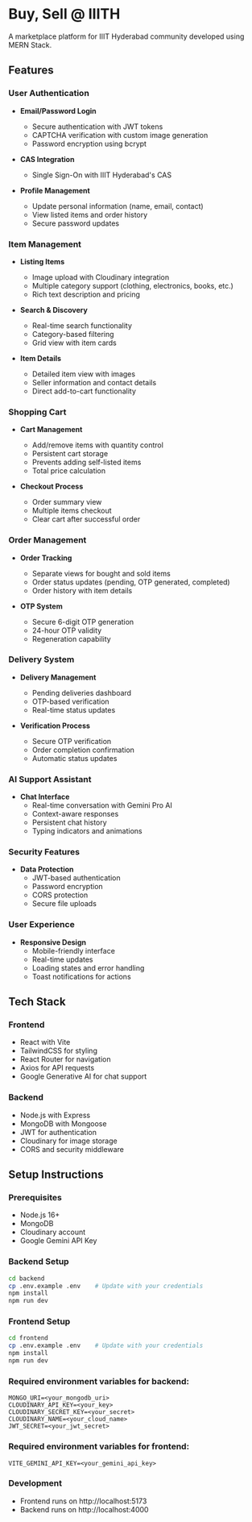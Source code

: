 # Buy, Sell @ IIITH

A marketplace platform for IIIT Hyderabad community developed using MERN Stack.

## Features

### User Authentication
- **Email/Password Login**
  - Secure authentication with JWT tokens
  - CAPTCHA verification with custom image generation
  - Password encryption using bcrypt
  
- **CAS Integration**
  - Single Sign-On with IIIT Hyderabad's CAS

- **Profile Management**
  - Update personal information (name, email, contact)
  - View listed items and order history
  - Secure password updates

### Item Management
- **Listing Items**
  - Image upload with Cloudinary integration
  - Multiple category support (clothing, electronics, books, etc.)
  - Rich text description and pricing
  
- **Search & Discovery**
  - Real-time search functionality
  - Category-based filtering
  - Grid view with item cards
  
- **Item Details**
  - Detailed item view with images
  - Seller information and contact details
  - Direct add-to-cart functionality

### Shopping Cart
- **Cart Management**
  - Add/remove items with quantity control
  - Persistent cart storage
  - Prevents adding self-listed items
  - Total price calculation

- **Checkout Process**
  - Order summary view
  - Multiple items checkout
  - Clear cart after successful order

### Order Management
- **Order Tracking**
  - Separate views for bought and sold items
  - Order status updates (pending, OTP generated, completed)
  - Order history with item details

- **OTP System**
  - Secure 6-digit OTP generation
  - 24-hour OTP validity
  - Regeneration capability

### Delivery System
- **Delivery Management**
  - Pending deliveries dashboard
  - OTP-based verification
  - Real-time status updates

- **Verification Process**
  - Secure OTP verification
  - Order completion confirmation
  - Automatic status updates

### AI Support Assistant
- **Chat Interface**
  - Real-time conversation with Gemini Pro AI
  - Context-aware responses
  - Persistent chat history
  - Typing indicators and animations

### Security Features
- **Data Protection**
  - JWT-based authentication
  - Password encryption
  - CORS protection
  - Secure file uploads

### User Experience
- **Responsive Design**
  - Mobile-friendly interface
  - Real-time updates
  - Loading states and error handling
  - Toast notifications for actions

## Tech Stack

### Frontend
- React with Vite
- TailwindCSS for styling
- React Router for navigation
- Axios for API requests
- Google Generative AI for chat support

### Backend
- Node.js with Express
- MongoDB with Mongoose
- JWT for authentication
- Cloudinary for image storage
- CORS and security middleware

## Setup Instructions

### Prerequisites
- Node.js 16+
- MongoDB
- Cloudinary account
- Google Gemini API Key

### Backend Setup
```bash
cd backend
cp .env.example .env    # Update with your credentials
npm install
npm run dev
```

### Frontend Setup
```bash
cd frontend
cp .env.example .env    # Update with your credentials  
npm install
npm run dev
```
### Required environment variables for backend:
```env
MONGO_URI=<your_mongodb_uri>
CLOUDINARY_API_KEY=<your_key>
CLOUDINARY_SECRET_KEY=<your_secret>
CLOUDINARY_NAME=<your_cloud_name>
JWT_SECRET=<your_jwt_secret>
```

### Required environment variables for frontend:
```env
VITE_GEMINI_API_KEY=<your_gemini_api_key>
```

### Development
- Frontend runs on http://localhost:5173
- Backend runs on http://localhost:4000

